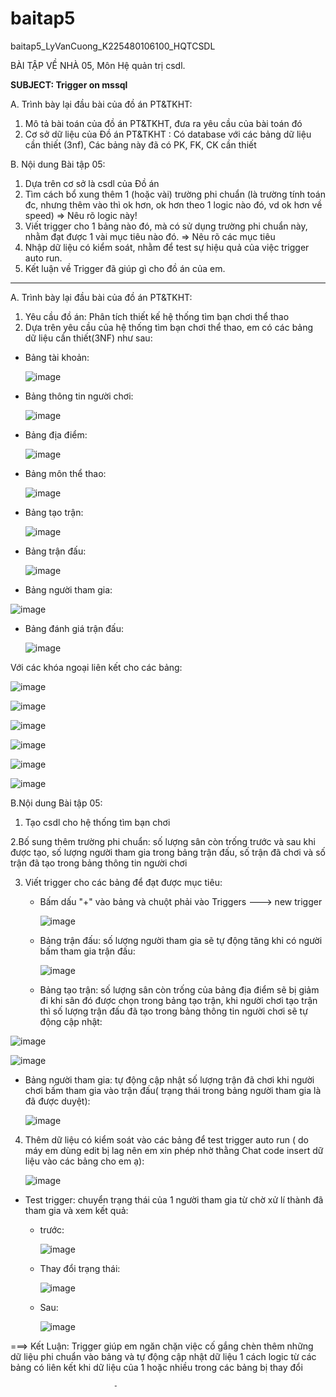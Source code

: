 # baitap5
baitap5_LyVanCuong_K225480106100_HQTCSDL


BÀI TẬP VỀ NHÀ 05, Môn Hệ quản trị csdl.

**SUBJECT: Trigger on mssql**

A. Trình bày lại đầu bài của đồ án PT&TKHT:
1. Mô tả bài toán của đồ án PT&TKHT, 
   đưa ra yêu cầu của bài toán đó
2. Cơ sở dữ liệu của Đồ án PT&TKHT :
   Có database với các bảng dữ liệu cần thiết (3nf),
   Các bảng này đã có PK, FK, CK cần thiết
 
B. Nội dung Bài tập 05:
1. Dựa trên cơ sở là csdl của Đồ án
2. Tìm cách bổ xung thêm 1 (hoặc vài) trường phi chuẩn
   (là trường tính toán đc, nhưng thêm vào thì ok hơn,
    ok hơn theo 1 logic nào đó, vd ok hơn về speed)
   => Nêu rõ logic này!
3. Viết trigger cho 1 bảng nào đó, 
   mà có sử dụng trường phi chuẩn này,
   nhằm đạt được 1 vài mục tiêu nào đó.
   => Nêu rõ các mục tiêu 
4. Nhập dữ liệu có kiểm soát, 
   nhằm để test sự hiệu quả của việc trigger auto run.
5. Kết luận về Trigger đã giúp gì cho đồ án của em.

-------------------------------------------------------------------------------------------------------------------

A. Trình bày lại đầu bài của đồ án PT&TKHT:
1. Yêu cầu đồ án: Phân tích thiết kế hệ thống tìm bạn chơi thể thao
2. Dựa trên yêu cầu của hệ thống tìm bạn chơi thể thao, em có các bảng dữ liệu cần thiết(3NF) như sau:
- Bảng tài khoản:

  ![image](https://github.com/user-attachments/assets/2bb21553-cac8-4dec-b7db-a571b5976144)

- Bảng thông tin người chơi:

  ![image](https://github.com/user-attachments/assets/966f32e7-2f54-40d5-93ea-d0509652ce3c)

- Bảng địa điểm:

  ![image](https://github.com/user-attachments/assets/cb3cc5eb-b44a-461a-898f-632aeeef1759)

- Bảng môn thể thao:

  ![image](https://github.com/user-attachments/assets/4714508f-d120-4ea9-8a9c-402d98a2a9f1)

- Bảng tạo trận:

  ![image](https://github.com/user-attachments/assets/ffa83084-b77a-47cc-abcb-d310cbbaae2e)

- Bảng trận đấu:

  ![image](https://github.com/user-attachments/assets/6e8eb630-e303-4a14-b4a7-499d1355d5bd)

- Bảng người tham gia:

![image](https://github.com/user-attachments/assets/c7ba2ef4-eb09-4c12-8e63-24aa3173507e)

- Bảng đánh giá trận đấu:

  ![image](https://github.com/user-attachments/assets/3ca58b06-d2d0-46be-9f27-d28a6d110ed7)


Với các khóa ngoại liên kết cho các bảng:

![image](https://github.com/user-attachments/assets/d868719c-1c7f-4b5f-a775-84df43b8ac0c)

![image](https://github.com/user-attachments/assets/2d42cfe6-7ca0-4ce0-8935-5253ea29ed59)

![image](https://github.com/user-attachments/assets/f730b200-dc04-4259-8bed-5de1a290056a)

![image](https://github.com/user-attachments/assets/f427240e-1189-4d21-83c9-bc944708b040)

![image](https://github.com/user-attachments/assets/51ea5c86-952f-45a5-8971-2071f8fda579)

![image](https://github.com/user-attachments/assets/ba878368-e753-4821-be40-20ba7f210cc2)


B.Nội dung Bài tập 05:
1. Tạo csdl cho hệ thống tìm bạn chơi

2.Bố sung thêm trường phi chuẩn: số lượng sân còn trống trước và sau khi được tạo, số lượng người tham gia trong bảng trận đấu, số trận đã chơi và số trận đã tạo trong bảng thông tin người chơi

3. Viết trigger cho các bảng để đạt được mục tiêu:
   - Bấm dấu "+" vào bảng và chuột phải vào Triggers ---> new trigger
  
     ![image](https://github.com/user-attachments/assets/8c9fd0cc-9e6f-48f6-9cc1-87b3de7c0f81)
     

   - Bảng trận đấu: số lượng người tham gia sẽ tự động tăng khi có người bấm tham gia trận đấu:
     
     ![image](https://github.com/user-attachments/assets/cfa7e993-5e07-494b-84ff-c86e91ad8a72)

   - Bảng tạo trận: số lượng sân còn trống của bảng địa điểm sẽ bị giảm đi khi sân đó được chọn trong bảng tạo trận, khi người chơi tạo trận thì số lượng trận đấu đã tạo trong bảng thông tin người chơi sẽ tự động cập nhật:


  ![image](https://github.com/user-attachments/assets/1b846e46-ffcc-43b5-83e5-4f016ca8f505)

![image](https://github.com/user-attachments/assets/24b9e3c4-260f-49d8-87d2-00c7478e5788)

- Bảng người tham gia: tự động cập nhật số lượng trận đã chơi khi người chơi bấm tham gia vào trận đấu( trạng thái trong bảng người tham gia là đã được duyệt):

  ![image](https://github.com/user-attachments/assets/fabbd8d2-afe2-4dc3-ba61-b1a4a28a6127)

4. Thêm dữ liệu có kiểm soát vào các bảng để test trigger auto run ( do máy em dùng edit bị lag nên em xin phép nhờ thằng Chat code insert dữ liệu vào các bảng cho em ạ):

   ![image](https://github.com/user-attachments/assets/56f602a9-adcb-4fa4-9520-6a9c78be2fec)

- Test trigger: chuyển trạng thái của 1 người tham gia từ chờ xử lí thành đã tham gia và xem kết quả:
  + trước:

    ![image](https://github.com/user-attachments/assets/a4d1b14d-660e-4057-8c38-e6a2c57af58b)

  + Thay đổi trạng thái:
 
    ![image](https://github.com/user-attachments/assets/4bbde40b-eef6-4aab-b58c-e291e2a7e619)

  + Sau:
 
    ![image](https://github.com/user-attachments/assets/90fcc4db-5f5c-42db-8df5-76bb7f39cddd)

===> Kết Luận: Trigger giúp em ngăn chặn việc cố gắng chèn thêm những dữ liệu phi chuẩn vào bảng và tự động cập nhật dữ liệu 1 cách logic từ các bảng có liên kết khi dữ liệu của 1 hoặc nhiều trong các bảng bị thay đổi

                           -



  

    

     


